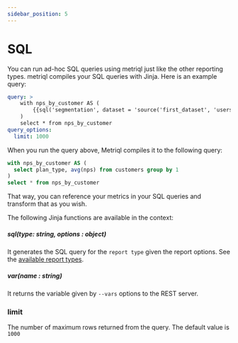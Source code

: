 ```yaml
---
sidebar_position: 5
---
```


# SQL

You can run ad-hoc SQL queries using metriql just like the other reporting types. metriql compiles your SQL queries with Jinja. Here is an example query:

```yml
query: >
    with nps_by_customer AS (
        {{sql('segmentation', dataset = 'source('first_dataset', 'users')', measures=['nps'], dimensions=['plan_type'] )}}
    )
    select * from nps_by_customer
query_options:
  limit: 1000
```


When you run the query above, Metriql compiles it to the following query:

```sql
with nps_by_customer AS (
  select plan_type, avg(nps) from customers group by 1
)
select * from nps_by_customer
```

That way, you can reference your metrics in your SQL queries and transform that as you wish. 

The following Jinja functions are available in the context:

##### sql(type: string, options : object)

It generates the SQL query for the `report type` given the report options. See the [available report types](/query/introduction).

##### var(name : string)

It returns the variable given by `--vars` options to the REST server.


### limit

The number of maximum rows returned from the query. The default value is `1000`
